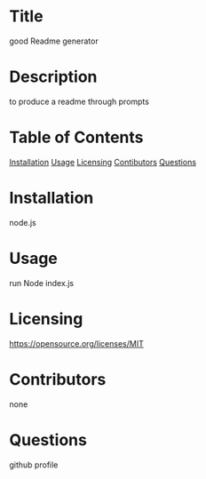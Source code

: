 # Title
good Readme generator
# Description
to produce a readme through prompts
# Table of Contents
[Installation](#installation)
[Usage](#usage)
[Licensing](#license)
[Contibutors](#contributors)
[Questions](#questions)
# Installation
node.js
# Usage
run Node index.js
# Licensing
https://opensource.org/licenses/MIT
# Contributors
none
# Questions
github profile